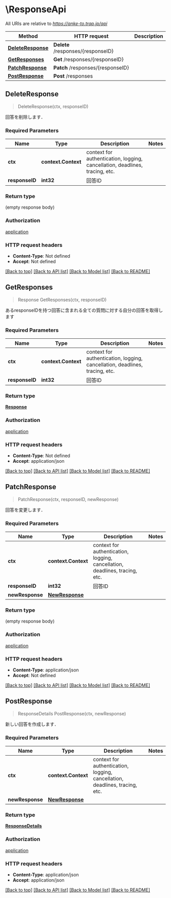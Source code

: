 # \ResponseApi

All URIs are relative to *https://anke-to.trap.jp/api*

Method | HTTP request | Description
------------- | ------------- | -------------
[**DeleteResponse**](ResponseApi.md#DeleteResponse) | **Delete** /responses/{responseID} | 
[**GetResponses**](ResponseApi.md#GetResponses) | **Get** /responses/{responseID} | 
[**PatchResponse**](ResponseApi.md#PatchResponse) | **Patch** /responses/{responseID} | 
[**PostResponse**](ResponseApi.md#PostResponse) | **Post** /responses | 



## DeleteResponse

> DeleteResponse(ctx, responseID)



回答を削除します．

### Required Parameters


Name | Type | Description  | Notes
------------- | ------------- | ------------- | -------------
**ctx** | **context.Context** | context for authentication, logging, cancellation, deadlines, tracing, etc.
**responseID** | **int32**| 回答ID  | 

### Return type

 (empty response body)

### Authorization

[application](../README.md#application)

### HTTP request headers

- **Content-Type**: Not defined
- **Accept**: Not defined

[[Back to top]](#) [[Back to API list]](../README.md#documentation-for-api-endpoints)
[[Back to Model list]](../README.md#documentation-for-models)
[[Back to README]](../README.md)


## GetResponses

> Response GetResponses(ctx, responseID)



あるresponseIDを持つ回答に含まれる全ての質問に対する自分の回答を取得します

### Required Parameters


Name | Type | Description  | Notes
------------- | ------------- | ------------- | -------------
**ctx** | **context.Context** | context for authentication, logging, cancellation, deadlines, tracing, etc.
**responseID** | **int32**| 回答ID  | 

### Return type

[**Response**](Response.md)

### Authorization

[application](../README.md#application)

### HTTP request headers

- **Content-Type**: Not defined
- **Accept**: application/json

[[Back to top]](#) [[Back to API list]](../README.md#documentation-for-api-endpoints)
[[Back to Model list]](../README.md#documentation-for-models)
[[Back to README]](../README.md)


## PatchResponse

> PatchResponse(ctx, responseID, newResponse)



回答を変更します．

### Required Parameters


Name | Type | Description  | Notes
------------- | ------------- | ------------- | -------------
**ctx** | **context.Context** | context for authentication, logging, cancellation, deadlines, tracing, etc.
**responseID** | **int32**| 回答ID  | 
**newResponse** | [**NewResponse**](NewResponse.md)|  | 

### Return type

 (empty response body)

### Authorization

[application](../README.md#application)

### HTTP request headers

- **Content-Type**: application/json
- **Accept**: Not defined

[[Back to top]](#) [[Back to API list]](../README.md#documentation-for-api-endpoints)
[[Back to Model list]](../README.md#documentation-for-models)
[[Back to README]](../README.md)


## PostResponse

> ResponseDetails PostResponse(ctx, newResponse)



新しい回答を作成します．

### Required Parameters


Name | Type | Description  | Notes
------------- | ------------- | ------------- | -------------
**ctx** | **context.Context** | context for authentication, logging, cancellation, deadlines, tracing, etc.
**newResponse** | [**NewResponse**](NewResponse.md)|  | 

### Return type

[**ResponseDetails**](ResponseDetails.md)

### Authorization

[application](../README.md#application)

### HTTP request headers

- **Content-Type**: application/json
- **Accept**: application/json

[[Back to top]](#) [[Back to API list]](../README.md#documentation-for-api-endpoints)
[[Back to Model list]](../README.md#documentation-for-models)
[[Back to README]](../README.md)

